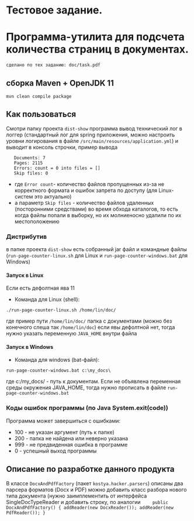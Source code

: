 # Тестовое задание.
# Программа-утилита для подсчета количества страниц в документах.
````
сделано по тех заданию: doc/task.pdf
````
## сборка Maven + OpenJDK 11
```
mvn clean compile package
```

## Как пользоваться 
Смотри папку проекта `dist-show`
программа вывод технический лог в логгер (стандартный лог для spring приложения, можно настроить уровни логирования в файле `/src/main/resources/application.yml`)
и выводит в консоль строчки, пример вывода
```
   Documents: 7
   Pages: 2115
   Errors: count = 0 into files = []
   Skip files: 0
```
- где `Error count`- количество файлов пропущенных из-за не корректного формата и ошибок запрета по доступу 
(для Linux-систем это актуально)
- а параметр `Skip files` - количество файлов удаленных (посторонними средствами) во время обхода каталогов, то есть когда файлы попали в выборку,
но их молниеносно удалили по их местоположению

 ### Дистрибутив
в папке проекта `dist-show` есть собранный jar файл и командные файлы 
(`run-page-counter-linux.sh` для Linux и `run-page-counter-windows.bat` для Windows)

#### Запуск в Linux
Если есть дефолтная ява 11 
- Команда для Linux (shell): 
```
./run-page-counter-linux.sh /home/lin/doc/
```
где пример пути `/home/lin/doc/` папка с документами (можно без конечного слеша так `/home/lin/doc`)
если явы дефолтной нет, тогда нужно указать переменную `JAVA_HOME` внутри файла

#### Запуск в Windows
- Команда для windows (bat-файл): 
```
run-page-counter-windows.bat c:\my_docs\
```
где c:/my_docs/ - путь к документам.
Если не объявлена переменная среды окружения JAVA_HOME, тогда нужно прописать в файле `run-page-counter-windows.bat`

### Коды ошибок программы (по Java System.exit(code))
Программа может завершиться с ошибками:
- 100 - не указан аргумент (путь к папке)
- 200 - папка не найдена или неверно указана
- 999 - не предвиденная ошибка в программе
- 0 - успешный выход программы

## Описание по разработке данного продукта
В классе `DocxAndPdfFactory` (пакет `kostya.hacker.parsers`) описаны два парсера форматов (Docx и PDF)
можно добавить класс разбора нового типа документа (нужно заимплементить от интерфейса SingleDocTypeReader и добавить 
строку, по аналогии
`    public DocxAndPdfFactory() {
        addReader(new DocxReader());
        addReader(new PdfReader());
}`


